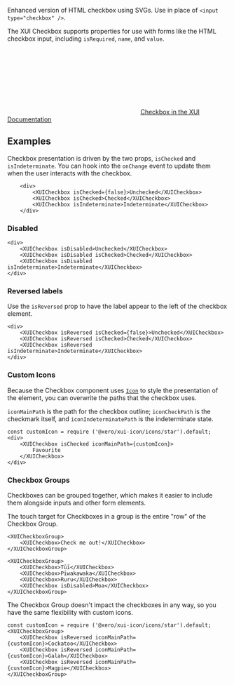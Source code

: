 Enhanced version of HTML checkbox using SVGs. Use in place of `<input type="checkbox" />`.

The XUI Checkbox supports properties for use with forms like the HTML checkbox input, including `isRequired`, `name`, and `value`.

<div class="xui-margin-vertical">
	<div>
		<svg focusable="false" class="xui-icon xui-icon-inline xui-icon-large xui-icon-color-blue"> <use xlink:href="#xui-icon-bookmark" role="presentation"/></svg>
		<span><a href="../section-checkboxes-and-radios.html#checkboxes-and-radios-1">Checkbox in the XUI Documentation</a></span>
	</div>
</div>

## Examples

Checkbox presentation is driven by the two props, `isChecked` and `isIndeterminate`.
You can hook into the `onChange` event to update them when the user interacts with the checkbox.

```
	<div>
		<XUICheckbox isChecked={false}>Unchecked</XUICheckbox>
		<XUICheckbox isChecked>Checked</XUICheckbox>
		<XUICheckbox isIndeterminate>Indeterminate</XUICheckbox>
	</div>
```

### Disabled

```
<div>
	<XUICheckbox isDisabled>Unchecked</XUICheckbox>
	<XUICheckbox isDisabled isChecked>Checked</XUICheckbox>
	<XUICheckbox isDisabled isIndeterminate>Indeterminate</XUICheckbox>
</div>
```

### Reversed labels

Use the `isReversed` prop to have the label appear to the left of the checkbox element.

```
<div>
	<XUICheckbox isReversed isChecked={false}>Unchecked</XUICheckbox>
	<XUICheckbox isReversed isChecked>Checked</XUICheckbox>
	<XUICheckbox isReversed isIndeterminate>Indeterminate</XUICheckbox>
</div>
```

### Custom Icons

Because the Checkbox component uses [`Icon`](#icon) to style the presentation of the element, you can overwrite the paths that the checkbox uses.

 `iconMainPath` is the path for the checkbox outline; `iconCheckPath` is the checkmark itself, and `iconIndeterminatePath` is the indeterminate state.

```
const customIcon = require ('@xero/xui-icon/icons/star').default;
<div>
	<XUICheckbox isChecked iconMainPath={customIcon}>
		Favourite
	</XUICheckbox>
</div>
```

### Checkbox Groups

Checkboxes can be grouped together, which makes it easier to include them alongside inputs and other form elements.

The touch target for Checkboxes in a group is the entire "row" of the Checkbox Group.

```
<XUICheckboxGroup>
	<XUICheckbox>Check me out!</XUICheckbox>
</XUICheckboxGroup>
```

```
<XUICheckboxGroup>
	<XUICheckbox>Tūī</XUICheckbox>
	<XUICheckbox>Pīwakawaka</XUICheckbox>
	<XUICheckbox>Ruru</XUICheckbox>
	<XUICheckbox isDisabled>Moa</XUICheckbox>
</XUICheckboxGroup>
```
The Checkbox Group doesn't impact the checkboxes in any way, so you have the same flexibility with custom icons.

```
const customIcon = require ('@xero/xui-icon/icons/star').default;
<XUICheckboxGroup>
	<XUICheckbox isReversed iconMainPath={customIcon}>Cockatoo</XUICheckbox>
	<XUICheckbox isReversed iconMainPath={customIcon}>Galah</XUICheckbox>
	<XUICheckbox isReversed iconMainPath={customIcon}>Magpie</XUICheckbox>
</XUICheckboxGroup>
```
